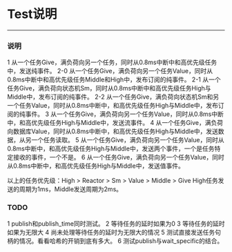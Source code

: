 # Test说明
------
### 说明
1 从一个任务Give，满负荷向另一个任务，同时从0.8ms中断中和高优先级任务中，发送纯事件。
2-0 从一个任务Give，满负荷向另一个任务Value，同时从0.8ms中断中和高优先级任务Middle和High中，发布订阅的纯事件。
2-1 从一个任务Give，满负荷向状态机Sm，同时从0.8ms中断中和高优先级任务High与Middle中，发布订阅的纯事件。
2-2 从一个任务Give，满负荷向状态机Sm和另一个任务Value，同时从0.8ms中断中，和高优先级任务High与Middle中，发布订阅的纯事件。
3 从一个任务Give，满负荷向另一个任务Value，同时从0.8ms中断中，和高优先级任务High与Middle中，发送流事件。
4 从一个任务Give，满负荷向数据库Value，同时从0.8ms中断中，和高优先级任务High与Middle中，发送数据，从另一个任务读取。
5 从一个任务Give，满负荷向另一个任务Value，同时从0.8ms中断中，和高优先级任务High与Middle中，发送两个事件，一个是任务特定接收的事件，一个不是。
6 从一个任务Give，满负荷向另一个任务Value，同时从0.8ms中断中，和高优先级任务High与Middle中，发送值事件。

以上的任务优先级：High > Reactor > Sm > Value > Middle > Give
High任务发送的周期为1ms，Middle发送周期为2ms。

### TODO
1 publish和publish_time同时测试。
2 等待任务的延时如果为0
3 等待任务的延时如果为无限大
4 尚未处理等待任务的延时为无限大的情况
5 测试直接发送任务句柄的情况。看看哈希的开销到底有多大。
6 测试publish与wait_specific的结合。

